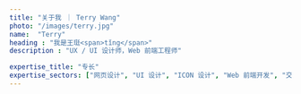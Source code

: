 ```yaml
---
title: "关于我 ｜ Terry Wang"
photo: "/images/terry.jpg"
name:  "Terry"
heading : "我是王珽<span>tǐng</span>"
description : "UX / UI 设计师，Web 前端工程师"

expertise_title: "专长"
expertise_sectors: ["网页设计", "UI 设计", "ICON 设计", "Web 前端开发", "交互动效"]
---
```

